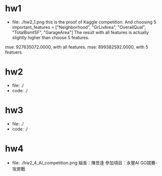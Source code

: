 # hw1
* file: ./hw2_1.png
this is the proof of Kaggle competition.
And choosing 5 important_features = ["Neighborhood", "GrLivArea", "OverallQual", "TotalBsmtSF", "GarageArea"] 
The result with all features is actually slightly higher than choose 5 features.

mse: 927635072.0000, with all features.
mse: 899382592.0000, with 5 featuers.

# hw2
* file: ./
* code: ./

# hw3
* file: ./
* code: ./

# hw4
* file: ./hw2_4_AI_competition.png
組長：陳昱逢
參加項目：永豐AI GO競賽-攻房戰
